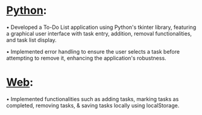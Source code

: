 # [Python](https://github.com/AfreenInnovates/todo-list/tree/master/Todo%20list%20(python)):
• Developed a To-Do List application using Python's tkinter library, featuring a graphical user interface with task entry, addition, removal functionalities, and task list display.

• Implemented error handling to ensure the user selects a task before attempting to remove it, enhancing the application's robustness.

# [Web](https://github.com/AfreenInnovates/todo-list/tree/master/Todo%20list%20(web%20app)): 
• Implemented functionalities such as adding tasks, marking tasks as completed, removing tasks, & saving tasks locally using localStorage.
